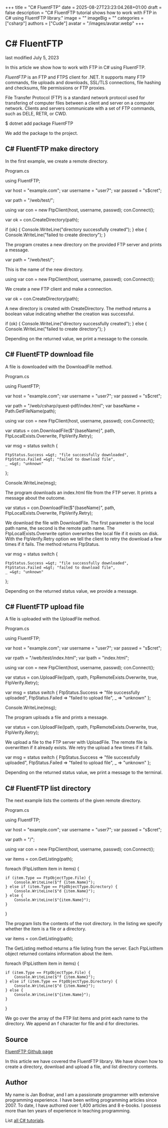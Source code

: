 +++
title = "C# FluentFTP"
date = 2025-08-27T23:23:04.268+01:00
draft = false
description = "C# FluentFTP tutorial shows how to work with
FTP in C# using FluentFTP library."
image = ""
imageBig = ""
categories = ["csharp"]
authors = ["Cude"]
avatar = "/images/avatar.webp"
+++

# C# FluentFTP

last modified July 5, 2023

 

In this article we show how to work with FTP in C# using FluentFTP.

*FluentFTP* is an FTP and FTPS client for .NET. It supports many FTP
commands, file uploads and downloads, SSL/TLS connections, file hashing and
checksums, file permissions or FTP proxies.

File Transfer Protocol (FTP) is a standard network protocol used for
transfering of computer files between a client and server on a computer network.
Clients and servers communicate with a set of FTP commands, such as DELE, RETR,
or CWD.

$ dotnet add package FluentFTP

We add the package to the project.

## C# FluentFTP make directory

In the first example, we create a remote directory.

Program.cs
  

using FluentFTP;

var host = "example.com";
var username = "user7";
var passwd = "s$cret";

var path = "/web/test/";

using var con = new FtpClient(host, username, passwd);
con.Connect();

var ok = con.CreateDirectory(path);

if (ok) {
    Console.WriteLine("directory successfully created");
} else {
    Console.WriteLine("failed to create directory");
}

The program creates a new directory on the provided FTP server and prints a 
message.

var path = "/web/test/";

This is the name of the new directory.

using var con = new FtpClient(host, username, passwd);
con.Connect();

We create a new FTP client and make a connection.

var ok = con.CreateDirectory(path);

A new directory is created with CreateDirectory. The method returns
a boolean value indicating whether the creation was successful.

if (ok) {
    Console.WriteLine("directory successfully created");
} else {
    Console.WriteLine("failed to create directory");
}

Depending on the returned value, we print a message to the console.

## C# FluentFTP download file

A file is downloaded with the DownloadFile method.

Program.cs
  

using FluentFTP;

var host = "example.com";
var username = "user7";
var passwd = "s$cret";

var path = "/web/csharp/quest-pdf/index.html";
var baseName = Path.GetFileName(path);

using var con = new FtpClient(host, username, passwd);
con.Connect();

var status = con.DownloadFile($"{baseName}", path,
    FtpLocalExists.Overwrite, FtpVerify.Retry);

var msg = status switch {

    FtpStatus.Success =&gt; "file successfully downloaded",
    FtpStatus.Failed =&gt; "failed to download file",
    _ =&gt; "unknown"
};

Console.WriteLine(msg);

The program downloads an index.html file from the FTP server. It prints a
message about the outcome.

var status = con.DownloadFile($"{baseName}", path,
    FtpLocalExists.Overwrite, FtpVerify.Retry);

We download the file with DownloadFile. The first parameter is the
local path name, the second is the remote path name. The
FtpLocalExists.Overwrite option overwrites the local file if it
exists on disk. With the FtpVerify.Retry option we tell the client
to retry the download a few times if it fails. The method returns
FtpStatus.

var msg = status switch {

    FtpStatus.Success =&gt; "file successfully downloaded",
    FtpStatus.Failed =&gt; "failed to download file",
    _ =&gt; "unknown"
};

Depending on the returned status value, we provide a message.

## C# FluentFTP upload file

A file is uploaded with the UploadFile method.

Program.cs
  

using FluentFTP;

var host = "example.com";
var username = "user7";
var passwd = "s$cret";

var rpath = "/web/test/index.html";
var lpath = "index.html";

using var con = new FtpClient(host, username, passwd);
con.Connect();

var status = con.UploadFile(lpath, rpath, FtpRemoteExists.Overwrite,
    true, FtpVerify.Retry);

var msg = status switch
{
    FtpStatus.Success =&gt; "file successfully uploaded",
    FtpStatus.Failed =&gt; "failed to upload file",
    _ =&gt; "unknown"
};

Console.WriteLine(msg);

The program uploads a file and prints a message.

var status = con.UploadFile(lpath, rpath, FtpRemoteExists.Overwrite,
    true, FtpVerify.Retry);

We upload a file to the FTP server with UploadFile. The remote file
is overwritten if it already exists. We retry the upload a few times if it
fails.

var msg = status switch
{
    FtpStatus.Success =&gt; "file successfully uploaded",
    FtpStatus.Failed =&gt; "failed to upload file",
    _ =&gt; "unknown"
};

Depending on the returned status value, we print a message to the terminal.

## C# FluentFTP list directory

The next example lists the contents of the given remote directory.

Program.cs
  

using FluentFTP;

var host = "example.com";
var username = "user7";
var passwd = "s$cret";

var path = "/";

using var con = new FtpClient(host, username, passwd);
con.Connect();

var items = con.GetListing(path);

foreach (FtpListItem item in items) {

    if (item.Type == FtpObjectType.File) {
        Console.WriteLine($"f {item.Name}");
    } else if (item.Type == FtpObjectType.Directory) {
        Console.WriteLine($"d {item.Name}");
    } else {
        Console.WriteLine($"{item.Name}");
    }
}

The program lists the contents of the root directory. In the listing we specify
whether the item is a file or a directory.

var items = con.GetListing(path);

The GetListing method returns a file listing from the server. Each
FtpListItem object returned contains information about the item.

foreach (FtpListItem item in items) {

    if (item.Type == FtpObjectType.File) {
        Console.WriteLine($"f {item.Name}");
    } else if (item.Type == FtpObjectType.Directory) {
        Console.WriteLine($"d {item.Name}");
    } else {
        Console.WriteLine($"{item.Name}");
    }
}

We go over the array of the FTP list items and print each name to the directory. 
We append an f character for file and d for directories.

## Source

[FluentFTP Github page](https://github.com/robinrodricks/FluentFTP)

In this article we have covered the FluentFTP library. We have shown how to
create a directory, download and upload a file, and list directory contents.

## Author

My name is Jan Bodnar, and I am a passionate programmer with extensive
programming experience. I have been writing programming articles since 2007.
To date, I have authored over 1,400 articles and 8 e-books. I possess more
than ten years of experience in teaching programming.

List [all C# tutorials](/csharp/).